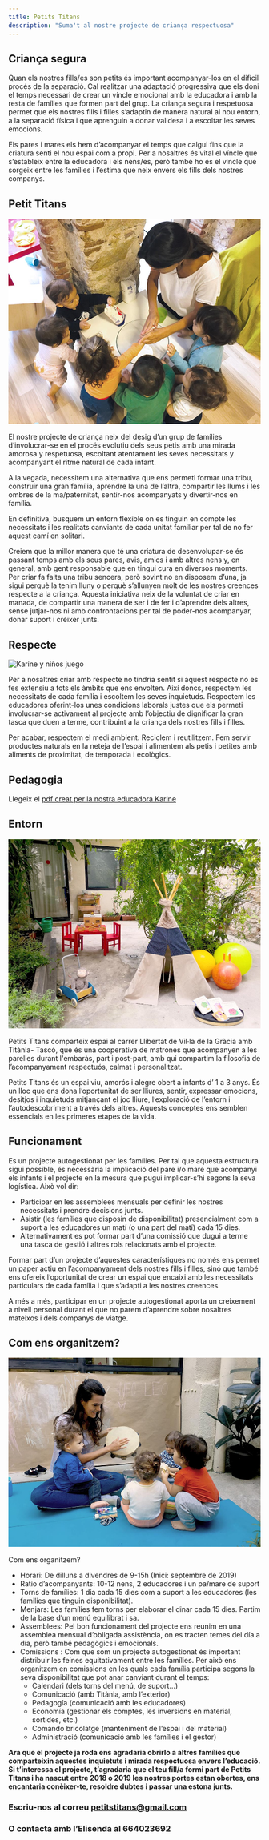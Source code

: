 ```yaml
---
title: Petits Titans
description: "Suma't al nostre projecte de criança respectuosa"
---
```


## Criança segura

Quan els nostres fills/es son petits és important acompanyar-los en el difícil procés de la separació. Cal realitzar una adaptació progressiva que els doni el temps necessari de crear un víncle emocional amb la educadora i amb la resta de famílies que formen part del grup. La criança segura i respetuosa permet que els nostres fills i filles s’adaptin de manera natural al nou entorn, a la separació física i que aprenguin a donar validesa i a escoltar les seves emocions.

Els pares i mares els hem d’acompanyar el temps que calgui fins que la criatura senti el nou espai com a propi. Per a nosaltres és vital el víncle que s’estableix entre la educadora i els nens/es, però també ho és el vincle que sorgeix entre les famílies i l’estima que neix envers els fills dels nostres companys. 


## Petit Titans

![Amasando](assets/images/amasandojuntos.jpg)

El nostre projecte de criança neix del desig d’un grup de famílies d’involucrar-se en el procés evolutiu dels seus petis amb una mirada amorosa y respetuosa, escoltant atentament les seves necessitats y acompanyant el ritme natural de cada infant.

A la vegada, necessitem una alternativa que ens permeti formar una tribu, construir una gran família, aprendre la una de l’altra, compartir les llums i les ombres de la ma/paternitat, sentir-nos acompanyats y divertir-nos en família.

En definitiva, busquem un entorn flexible on es tinguin en compte les necessitats i les realitats canviants de cada unitat familiar per tal de no fer aquest camí en solitari. 

Creiem que la millor manera que té una criatura de desenvolupar-se és passant temps amb els seus pares, avis, amics i amb altres nens y, en general, amb gent responsable que en tingui cura en diversos moments. Per criar fa falta una tribu sencera, però sovint no en disposem d’una, ja sigui perquè la tenim lluny o perquè s’allunyen molt de les nostres creences respecte a la criança. Aquesta iniciativa neix de la voluntat de criar en manada, de compartir una manera de ser i de fer i d’aprendre dels altres, sense jutjar-nos ni amb confrontacions per tal de poder-nos acompanyar, donar suport i créixer junts. 

## Respecte

![Karine y niños juego](assets/images/Karine%20y%20niños%20juego.jpg)

Per a nosaltres criar amb respecte no tindria sentit si aquest respecte no es fes extensiu a tots els àmbits que ens envolten. Així doncs, respectem les necessitats de cada família i escoltem les seves inquietuds. Respectem les educadores oferint-los unes condicions laborals justes que els permeti involucrar-se activament al projecte amb l’objectiu de dignificar la gran tasca que duen a terme, contribuint a la criança dels nostres fills i filles. 

Per acabar, respectem el medi ambient. Reciclem i reutilitzem. Fem servir productes naturals en la neteja de l’espai i alimentem als petis i petites amb aliments de proximitat, de temporada i ecològics.

## Pedagogia

Llegeix el [pdf creat per la nostra educadora Karine](assets/textos%20Karine.pdf)

## Entorn

![Espacio](assets/images/Espacio3.jpg)

Petits Titans comparteix espai al carrer Llibertat de Vil·la de la Gràcia  amb Titània- Tascó, que és una cooperativa de matrones que acompanyen a les parelles durant l'embaràs, part i post-part, amb qui compartim la filosofia de l’acompanyament respectuós, calmat i personalitzat. 

Petits Titans és un espai viu, amorós i alegre obert a infants d’ 1 a 3 anys. És un lloc que ens dona l’oportunitat de ser lliures, sentir, expressar emocions, desitjos i inquietuds mitjançant el joc lliure, l’exploració de l’entorn i l’autodescobriment a través dels altres. Aquests conceptes ens semblen essencials en les primeres etapes de la vida.

## Funcionament

Es un projecte autogestionat per les famílies. Per tal que aquesta estructura sigui possible, és necessària la implicació del pare i/o mare que acompanyi els infants i el projecte en la mesura que pugui implicar-s’hi segons la seva logística. Això vol dir:

* Participar en les assemblees mensuals per definir les nostres necessitats i prendre decisions junts.
* Asistir (les famílies que disposin de disponibilitat) presencialment com a suport a les educadores un matí (o una part del matí) cada 15 dies.
* Alternativament es pot formar part d’una comissió que dugui a terme una tasca de gestió i altres rols relacionats amb el projecte. 

Formar part d’un projecte d’aquestes característiques no només ens permet un paper actiu en l’acompanyament dels nostres fills i filles, sinó que també ens ofereix l’oportunitat de crear un espai que encaixi amb les necessitats particulars de cada família i que s’adapti a les nostres creences. 

A més a més, participar en un projecte autogestionat aporta un creixement a nivell personal durant el que no parem d’aprendre sobre nosaltres mateixos i dels companys de viatge. 

## Com ens organitzem?

![Espacio](assets/images/Musica.jpg)

Com ens organitzem?
* Horari: De dilluns a divendres de 9-15h (Inici: septembre de 2019)
* Ratio d’acompanyants: 10-12 nens, 2 educadores i un pa/mare de suport
* Torns de famílies: 1 dia cada 15 dies com a suport a les educadores (les families que tinguin disponibilitat).
* Menjars: Les famílies fem torns per elaborar el dinar cada 15 dies. Partim de la base d’un menú equilibrat i sa.
* Assemblees: Pel bon funcionament del projecte ens reunim en una assemblea mensual d’obligada assistència, on es tracten temes del día a día, però també pedagògics i emocionals.
* Comissions : Com que som un projecte autogestionat és important distribuir les feines equitativament entre les famílies. Per això ens organitzem en comissions en les quals cada família participa segons la seva disponibilitat que pot anar canviant durant el temps:
  * Calendari (dels torns del menú, de suport...)
  * Comunicació (amb Titània, amb l’exterior)
  * Pedagogía (comunicació amb les educadores)
  * Economía (gestionar els comptes, les inversions en material, sortides, etc.)
  * Comando bricolatge (manteniment de l’espai i del material)
  * Administració (comunicació amb les famílies i el gestor)

**Ara que el projecte ja roda ens agradaria obrirlo a altres famílies que comparteixin aquestes inquietuts i mirada respectuosa envers l’educació. Si t’interessa el projecte, t’agradaria que el teu fill/a formi part de Petits Titans i ha nascut entre 2018 o 2019 les nostres portes estan obertes, ens encantaria conèixer-te, resoldre dubtes i passar una estona junts.** 

### Escriu-nos al correu petitstitans@gmail.com
### O contacta amb l’Elisenda al 664023692
